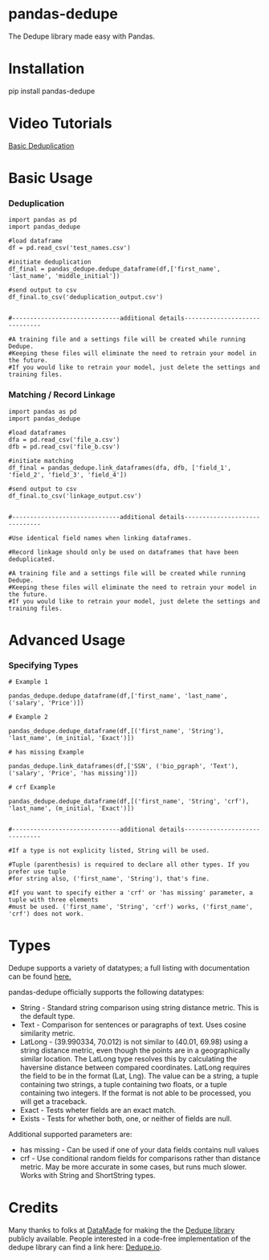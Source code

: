 # pandas-dedupe
The Dedupe library made easy with Pandas.

# Installation

pip install pandas-dedupe

# Video Tutorials

[Basic Deduplication](https://www.youtube.com/watch?v=lCFEzRaqoJA)

# Basic Usage

### Deduplication

    import pandas as pd
    import pandas_dedupe

    #load dataframe
    df = pd.read_csv('test_names.csv')

    #initiate deduplication
    df_final = pandas_dedupe.dedupe_dataframe(df,['first_name', 'last_name', 'middle_initial'])

    #send output to csv
    df_final.to_csv('deduplication_output.csv')
    
    
    #------------------------------additional details------------------------------

    #A training file and a settings file will be created while running Dedupe. 
    #Keeping these files will eliminate the need to retrain your model in the future. 
    #If you would like to retrain your model, just delete the settings and training files.

### Matching / Record Linkage

    import pandas as pd
    import pandas_dedupe

    #load dataframes
    dfa = pd.read_csv('file_a.csv')
    dfb = pd.read_csv('file_b.csv')
    
    #initiate matching
    df_final = pandas_dedupe.link_dataframes(dfa, dfb, ['field_1', 'field_2', 'field_3', 'field_4'])

    #send output to csv
    df_final.to_csv('linkage_output.csv')
    
    
    #------------------------------additional details------------------------------
    
    #Use identical field names when linking dataframes.
    
    #Record linkage should only be used on dataframes that have been deduplicated.
       
    #A training file and a settings file will be created while running Dedupe. 
    #Keeping these files will eliminate the need to retrain your model in the future. 
    #If you would like to retrain your model, just delete the settings and training files.
    
# Advanced Usage
    
### Specifying Types

    # Example 1

    pandas_dedupe.dedupe_dataframe(df,['first_name', 'last_name', ('salary', 'Price')])
    
    # Example 2

    pandas_dedupe.dedupe_dataframe(df,[('first_name', 'String'), 'last_name', (m_initial, 'Exact')])
    
    # has missing Example

    pandas_dedupe.link_dataframes(df,['SSN', ('bio_pgraph', 'Text'), ('salary', 'Price', 'has missing')])
    
    # crf Example
    
    pandas_dedupe.dedupe_dataframe(df,[('first_name', 'String', 'crf'), 'last_name', (m_initial, 'Exact')])
    
    
    #------------------------------additional details------------------------------
    
    #If a type is not explicity listed, String will be used.
    
    #Tuple (parenthesis) is required to declare all other types. If you prefer use tuple
    #for string also, ('first_name', 'String'), that's fine.
    
    #If you want to specify either a 'crf' or 'has missing' parameter, a tuple with three elements
    #must be used. ('first_name', 'String', 'crf') works, ('first_name', 'crf') does not work.
        
# Types

Dedupe supports a variety of datatypes; a full listing with documentation can be found [here.](https://docs.dedupe.io/en/latest/Variable-definition.html#)

pandas-dedupe officially supports the following datatypes:
* String - Standard string comparison using string distance metric. This is the default type.
* Text - Comparison for sentences or paragraphs of text. Uses cosine similarity metric.
* LatLong - (39.990334, 70.012) is not similar to (40.01, 69.98) using a string distance
metric, even though the points are in a geographically similar location. The LatLong type resolves
 this by calculating the haversine distance between compared coordinates. LatLong requires
 the field to be in the format (Lat, Lng). The value can be a string, a tuple containing two
 strings, a tuple containing two floats, or a tuple containing two integers. If the format
 is not able to be processed, you will get a traceback.
* Exact - Tests wheter fields are an exact match.
* Exists - Tests for whether both, one, or neither of fields are null.

Additional supported parameters are:
* has missing - Can be used if one of your data fields contains null values
* crf - Use conditional random fields for comparisons rather than distance metric. May be more
accurate in some cases, but runs much slower. Works with String and ShortString types.

# Credits

Many thanks to folks at [DataMade](https://datamade.us/) for making the the [Dedupe library](https://github.com/dedupeio/dedupe) publicly available. People interested in a code-free implementation of the dedupe library can find a link here: [Dedupe.io](https://dedupe.io/pricing/).

